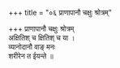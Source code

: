 +++
title = "०६ प्राणापानौ चक्षुः श्रोत्रम्"

+++
प्राणापानौ चक्षुः श्रोत्रम्  
अक्षितिश् च क्षितिश् च या ।  
व्यानोदानौ वाङ् मनः  
शरीरेन त ईयन्ते ॥